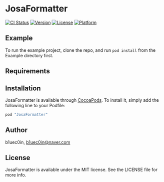 # JosaFormatter

[![CI Status](http://img.shields.io/travis/b1uec0in/JosaFormatter.svg?style=flat)](https://travis-ci.org/b1uec0in/JosaFormatter)
[![Version](https://img.shields.io/cocoapods/v/JosaFormatter.svg?style=flat)](http://cocoapods.org/pods/JosaFormatter)
[![License](https://img.shields.io/cocoapods/l/JosaFormatter.svg?style=flat)](http://cocoapods.org/pods/JosaFormatter)
[![Platform](https://img.shields.io/cocoapods/p/JosaFormatter.svg?style=flat)](http://cocoapods.org/pods/JosaFormatter)

## Example

To run the example project, clone the repo, and run `pod install` from the Example directory first.

## Requirements

## Installation

JosaFormatter is available through [CocoaPods](http://cocoapods.org). To install
it, simply add the following line to your Podfile:

```ruby
pod "JosaFormatter"
```

## Author

b1uec0in, b1uec0in@naver.com

## License

JosaFormatter is available under the MIT license. See the LICENSE file for more info.
